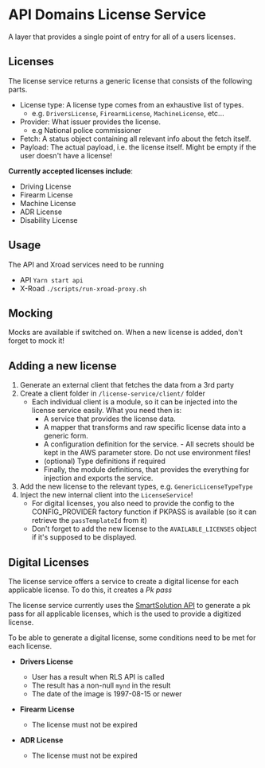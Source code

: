 # API Domains License Service

A layer that provides a single point of entry for all of a users licenses.

## Licenses

The license service returns a generic license that consists of the following parts.

- License type: A license type comes from an exhaustive list of types.
  - e.g. `DriversLicense`, `FirearmLicense`, `MachineLicense`, etc...
- Provider: What issuer provides the license.
  - e.g National police commissioner
- Fetch: A status object containing all relevant info about the fetch itself.
- Payload: The actual payload, i.e. the license itself. Might be empty if the user doesn't have a license!

**Currently accepted licenses include**:

- Driving License
- Firearm License
- Machine License
- ADR License
- Disability License

## Usage

The API and Xroad services need to be running

- API
  `Yarn start api`
- X-Road
  `./scripts/run-xroad-proxy.sh`

## Mocking

Mocks are available if switched on.
When a new license is added, don't forget to mock it!

## Adding a new license

1. Generate an external client that fetches the data from a 3rd party
2. Create a client folder in `/license-service/client/` folder
   - Each individual client is a module, so it can be injected into the license service easily. What you need then is:
     - A service that provides the license data.
     - A mapper that transforms and raw specific license data into a generic form.
     - A configuration definition for the service. - All secrets should be kept in the AWS parameter store. Do not use environment files!
     - (optional) Type definitions if required
     - Finally, the module definitions, that provides the everything for injection and exports the service.
3. Add the new license to the relevant types, e.g. `GenericLicenseTypeType`
4. Inject the new internal client into the `LicenseService`!
   - For digital licenses, you also need to provide the config to the CONFIG_PROVIDER factory function if PKPASS is available (so it can retrieve the `passTemplateId` from it)
   - Don't forget to add the new license to the `AVAILABLE_LICENSES` object if it's supposed to be displayed.

## Digital Licenses

The license service offers a service to create a digital license for each applicable license. To do this, it creates a _Pk pass_

The license service currently uses the [SmartSolution API](https://smartsolutions.gitbook.io/smart-solutions-drivers-license/) to generate a pk pass for all applicable licenses, which is the used to provide a digitized license.

To be able to generate a digital license, some conditions need to be met for each license.

- **Drivers License**

  - User has a result when RLS API is called
  - The result has a non-null `mynd` in the result
  - The date of the image is 1997-08-15 or newer

- **Firearm License**

  - The license must not be expired

- **ADR License**

  - The license must not be expired
